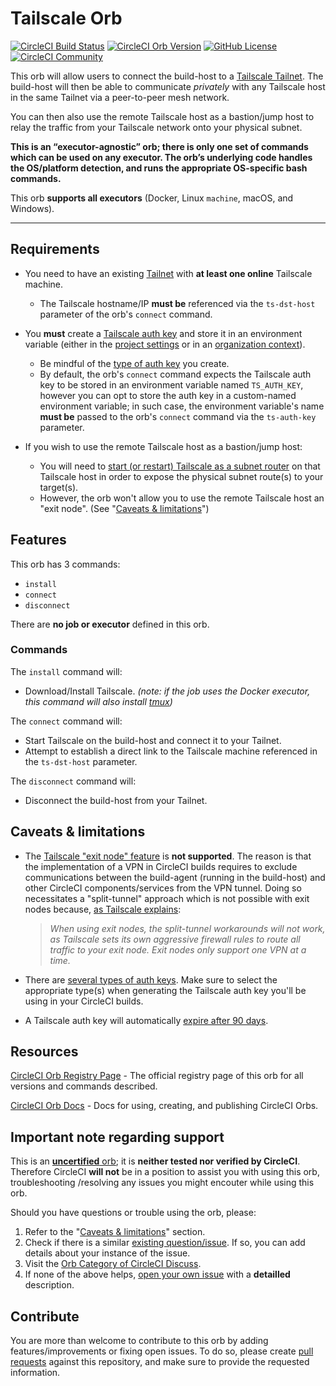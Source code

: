 # Tailscale Orb


[![CircleCI Build Status](https://circleci.com/gh/orbiously/tailscale-orb.svg?style=shield "CircleCI Build Status")](https://circleci.com/gh/orbiously/tailscale-orb) [![CircleCI Orb Version](https://badges.circleci.com/orbs/orbiously/tailscale.svg)](https://circleci.com/orbs/registry/orb/orbiously/tailscale) [![GitHub License](https://img.shields.io/badge/license-MIT-lightgrey.svg)](https://raw.githubusercontent.com/orbiously/tailscale-orb/master/LICENSE) [![CircleCI Community](https://img.shields.io/badge/community-CircleCI%20Discuss-343434.svg)](https://discuss.circleci.com/c/ecosystem/orbs)


This orb will allow users to connect the build-host to a [Tailscale Tailnet](https://tailscale.com/kb/1151/what-is-tailscale/). The build-host will then be able to communicate _privately_ with any Tailscale host in the same Tailnet via a peer-to-peer mesh network.

You can then also use the remote Tailscale host as a bastion/jump host to relay the traffic from your Tailscale network onto your physical subnet.

**This is an “executor-agnostic” orb; there is only one set of commands which can be used on any executor. The orb’s underlying code handles the OS/platform detection, and runs the appropriate OS-specific bash commands.**

This orb **supports all executors** (Docker,  Linux `machine`, macOS, and Windows).

---

## Requirements

- You need to have an existing [Tailnet](https://tailscale.com/kb/1136/tailnet/) with **at least one online** Tailscale machine.
    - The Tailscale hostname/IP **must be** referenced via the `ts-dst-host` parameter of the orb's `connect` command.

- You **must** create a [Tailscale auth key](https://tailscale.com/kb/1085/auth-keys/) and store it in an environment variable (either in the [project settings](https://circleci.com/docs/env-vars#setting-an-environment-variable-in-a-project) or in an [organization context](https://circleci.com/docs/env-vars#setting-an-environment-variable-in-a-context)).
    - Be mindful of the [type of auth key](https://tailscale.com/kb/1085/auth-keys/#types-of-auth-keys) you create.
    - By default, the orb's `connect` command expects the Tailscale auth key to be stored in an environment variable named `TS_AUTH_KEY`, however you can opt to store the auth key in a custom-named environment variable; in such case, the environment variable's name **must be** passed to the orb's `connect` command via the `ts-auth-key` parameter.

- If you wish to use the remote Tailscale host as a bastion/jump host:
    - You will need to [start (or restart) Tailscale as a subnet router](https://tailscale.com/kb/1019/subnets/) on that Tailscale host in order to expose the physical subnet route(s) to your target(s).
    - However, the orb won't allow you to use the remote Tailscale host an "exit node". (See "[Caveats & limitations](https://github.com/orbiously/tailscale-orb/edit/alpha/README.md#caveats--limitations)")

## Features

This orb has 3 commands:
- `install`
- `connect`
- `disconnect`

There are **no job or executor** defined in this orb.

### Commands

The `install` command will:
- Download/Install Tailscale. _(note: if the job uses the Docker executor, this command will also install [tmux](https://github.com/tmux/tmux/wiki))_

The `connect` command will:
- Start Tailscale on the build-host and connect it to your Tailnet.
- Attempt to establish a direct link to the Tailscale machine referenced in the `ts-dst-host` parameter.

The `disconnect` command will:
- Disconnect the build-host from your Tailnet.


## Caveats & limitations

- The [Tailscale "exit node" feature](https://tailscale.com/kb/1103/exit-nodes/) is **not supported**. The reason is that the implementation of a VPN in  CircleCI builds requires to exclude communications between the build-agent (running in the build-host) and other CircleCI components/services from the VPN tunnel. Doing so necessitates a "split-tunnel" approach which is not possible with exit nodes because, [as Tailscale explains](https://tailscale.com/kb/1105/other-vpns/#workaround-split-tunnels):
    > _When using exit nodes, the split-tunnel workarounds will not work, as Tailscale sets its own aggressive firewall rules to route all traffic to your exit node. Exit nodes only support one VPN at a time._

- There are [several types of auth keys](https://tailscale.com/kb/1085/auth-keys/#types-of-auth-keys). Make sure to select the appropriate type(s) when generating the Tailscale auth key you'll be using in your CircleCI builds.

- A Tailscale auth key will automatically [expire after 90 days](https://tailscale.com/kb/1085/auth-keys/#key-expiry).

## Resources

[CircleCI Orb Registry Page](https://circleci.com/orbs/registry/orb/orbiously/tailscale) - The official registry page of this orb for all versions and commands described.

[CircleCI Orb Docs](https://circleci.com/docs/2.0/orb-intro/#section=configuration) - Docs for using, creating, and publishing CircleCI Orbs.

## Important note regarding support

This is an [**uncertified** orb](https://circleci.com/docs/orbs-faq#using-uncertified-orbs); it is **neither tested nor verified by CircleCI**. Therefore CircleCI **will not** be in a position to assist you with using this orb, troubleshooting /resolving any issues you might encouter while using this orb.

Should you have questions or trouble using the orb, please:

1. Refer to the "[Caveats & limitations](https://github.com/orbiously/tailscale-orb/edit/alpha/README.md#caveats--limitations)" section.
2. Check if there is a similar [existing question/issue](https://github.com/orbiously/tailscale-orb/issues). If so, you can add details about your instance of the issue.
3. Visit the [Orb Category of CircleCI Discuss](https://discuss.circleci.com/c/orbs). 
4. If none of the above helps, [open your own issue](https://github.com/orbiously/tailscale-orb/issues/new/choose) with a **detailled** description.

## Contribute

You are more than welcome to contribute to this orb by adding features/improvements or fixing open issues. To do so, please create [pull requests](https://github.com/orbiously/tailscale-orb/pulls) against this repository, and make sure to provide the requested information.

